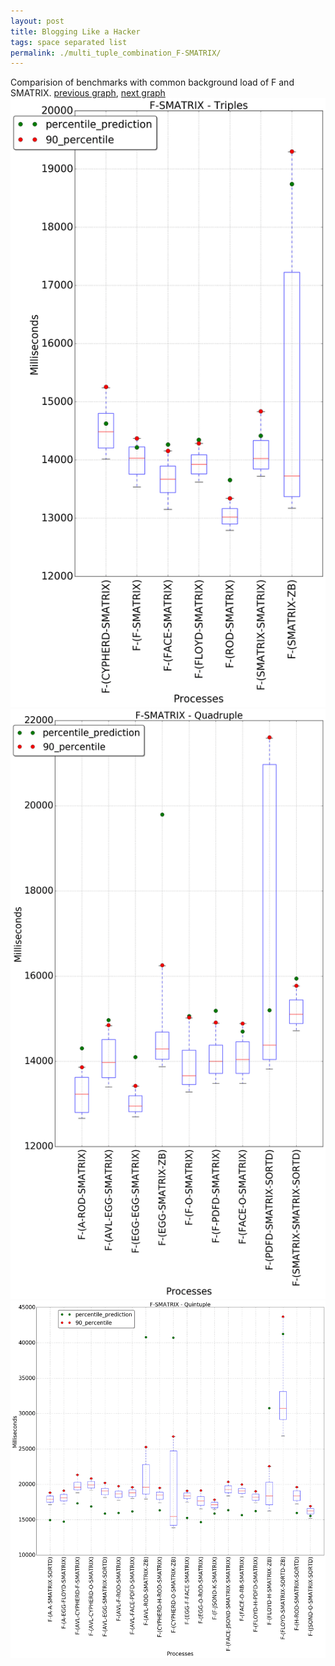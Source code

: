 ```yaml
---
layout: post
title: Blogging Like a Hacker
tags: space separated list
permalink: ./multi_tuple_combination_F-SMATRIX/
---
```


Comparision of benchmarks with common background load of F and SMATRIX.
[previous graph](./multi_tuple_combination_F-ROD/), [next graph](./multi_tuple_combination_F-SORTD/)
<img src="./images/triple/F/F-SMATRIX_box.png" alt="graph figure"><img src="./images/quadruple/F/F-SMATRIX_box.png" alt="graph figure"><img src="./images/quintuple/F/F-SMATRIX_box.png" alt="graph figure">